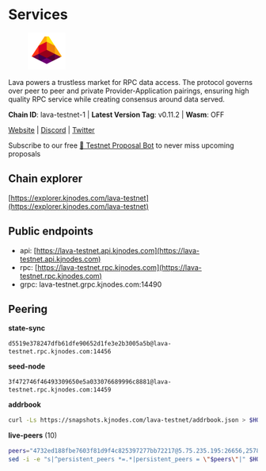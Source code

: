 # Services

<figure><img src="https://raw.githubusercontent.com/kj89/cosmos-images/main/logos/lava.png" alt=""><figcaption></figcaption></figure>

Lava powers a trustless market for RPC data access. The protocol  governs over peer to peer and private Provider-Application pairings,  ensuring high quality RPC service while creating consensus around data served.

**Chain ID**: lava-testnet-1 | **Latest Version Tag**: v0.11.2 | **Wasm**: OFF

[Website](https://lavanet.xyz) | [Discord](https://discord.com/invite/Tbk5NxTCdA) | [Twitter](https://twitter.com/lavanetxyz)



Subscribe to our free [🤖 Testnet Proposal Bot](https://t.me/kjnodes_testnet_proposal_bot) to never miss upcoming proposals


## Chain explorer
[https://explorer.kjnodes.com/lava-testnet](https://explorer.kjnodes.com/lava-testnet)

## Public endpoints

* api: [https://lava-testnet.api.kjnodes.com](https://lava-testnet.api.kjnodes.com)
* rpc: [https://lava-testnet.rpc.kjnodes.com](https://lava-testnet.rpc.kjnodes.com)
* grpc: lava-testnet.grpc.kjnodes.com:14490

## Peering

**state-sync**

```text
d5519e378247dfb61dfe90652d1fe3e2b3005a5b@lava-testnet.rpc.kjnodes.com:14456
```

**seed-node**

```text
3f472746f46493309650e5a033076689996c8881@lava-testnet.rpc.kjnodes.com:14459
```

**addrbook**
```bash
curl -Ls https://snapshots.kjnodes.com/lava-testnet/addrbook.json > $HOME/.lava/config/addrbook.json
```

**live-peers** (10)
```bash
peers="4732ed188fbe7603f81d9f4c825397277bb72217@5.75.235.195:26656,257856431ef33f9fbfe6c119fdf3820035891d0c@38.242.197.140:26656,1ec38451f3e45535ceba905d1442310c69aaf93e@217.76.61.37:26656,5c107bb2b72c930a5ab3406a1f7c7345b7229b49@148.251.11.99:11656,e268a2ce255d51a93e6ec89ee73c233bbaec70f4@49.12.185.46:26656,e1383b216c42acc842193c5ac7321ce6c0d73db0@78.47.37.142:26656,d5519e378247dfb61dfe90652d1fe3e2b3005a5b@65.109.68.190:14456,035d086cc418352aba9e679e079f17391791ccc6@178.208.252.54:27656,3173b2d34ce415ee9a1bf08646d85688bf49e299@5.189.186.222:36656,9a151159039fd8abce61ddb21e5342605787792b@5.75.228.39:26656"
sed -i -e "s|^persistent_peers *=.*|persistent_peers = \"$peers\"|" $HOME/.lava/config/config.toml
```
